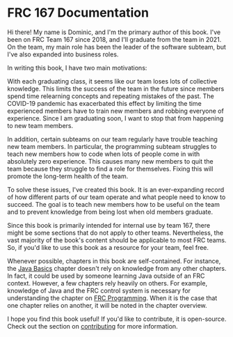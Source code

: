 # FRC 167 Documentation

Hi there! My name is Dominic, and I'm the primary author of this book. I've been on FRC Team 167 since 2018, and I'll graduate from the team in 2021. On the team, my main role has been the leader of the software subteam, but I've also expanded into business roles.

In writing this book, I have two main motivations:

With each graduating class, it seems like our team loses lots of collective knowledge. This limits the success of the team in the future since members spend time relearning concepts and repeating mistakes of the past. The COVID-19 pandemic has exacerbated this effect by limiting the time experienced members have to train new members and robbing everyone of experience. Since I am graduating soon, I want to stop that from happening to new team members.

In addition, certain subteams on our team regularly have trouble teaching new team members. In particular, the programming subteam struggles to teach new members how to code when lots of people come in with absolutely zero experience. This causes many new members to quit the team because they struggle to find a role for themselves. Fixing this will promote the long-term health of the team.

To solve these issues, I've created this book. It is an ever-expanding record of how different parts of our team operate and what people need to know to succeed. The goal is to teach new members how to be useful on the team and to prevent knowledge from being lost when old members graduate.

Since this book is primarily intended for internal use by team 167, there might be some sections that do not apply to other teams. Nevertheless, the vast majority of the book's content should be applicable to most FRC teams. So, if you'd like to use this book as a resource for your team, feel free.

Whenever possible, chapters in this book are self-contained. For instance, the [Java Basics](chapter-02-java-programming/00-overview-java-programming.md) chapter doesn't rely on knowledge from any other chapters. In fact, it could be used by someone learning Java outside of an FRC context. However, a few chapters rely heavily on others. For example, knowledge of Java and the FRC control system is necessary for understanding the chapter on [FRC Programming](). When it is the case that one chapter relies on another, it will be noted in the chapter overview.

I hope you find this book useful! If you'd like to contribute, it is open-source. Check out the section on [contributing](contribute.md) for more information.
